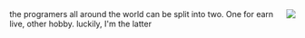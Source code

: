 <img align="right" src="https://github-readme-stats.vercel.app/api?username=denglinfeng1&show_icons=true">
the programers all around the world can be split into two. One for earn live, other hobby. luckily, I'm the latter
